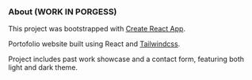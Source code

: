 ### About (WORK IN PORGESS)

This project was bootstrapped with [Create React App](https://github.com/facebook/create-react-app).

Portofolio website built using React and [Tailwindcss](https://tailwindcss.com/).

Project includes past work showcase and a contact form, featuring both light and dark theme.
